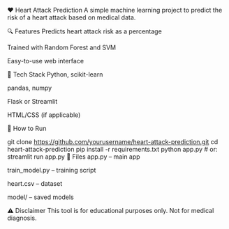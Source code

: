 ❤️ Heart Attack Prediction
A simple machine learning project to predict the risk of a heart attack based on medical data.

🔍 Features
Predicts heart attack risk as a percentage

Trained with Random Forest and SVM

Easy-to-use web interface

🧠 Tech Stack
Python, scikit-learn

pandas, numpy

Flask or Streamlit

HTML/CSS (if applicable)

🚀 How to Run

git clone https://github.com/yourusername/heart-attack-prediction.git
cd heart-attack-prediction
pip install -r requirements.txt
python app.py  # or: streamlit run app.py
📁 Files
app.py – main app

train_model.py – training script

heart.csv – dataset

model/ – saved models

⚠️ Disclaimer
This tool is for educational purposes only. Not for medical diagnosis.
